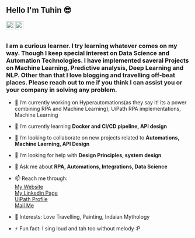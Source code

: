 ## Hello I'm Tuhin 😎
<a href="https://www.linkedin.com/in/tuhin-subhra-samanta-56466166/">
  <img align="left" alt="My Linkdein Page" width="22px" src="https://cdn.jsdelivr.net/npm/simple-icons@v3/icons/linkedin.svg" />
</a>
<a href="https://github.com/tuhinssam">
  <img align="left" alt="My Github Page" width="22px" src="https://cdn.jsdelivr.net/npm/simple-icons@v3/icons/github.svg" />
</a>
<br/>
<br/>

### I am a curious learner. I try learning whatever comes on my way. Though I keep special interest on Data Science and Automation Technologies. I have implemented saveral Projects on Machine Learning, Predictive analysis, Deep Learning and NLP. Other than that I love blogging and travelling off-beat places. Please reach out to me if you think I can assist you or your company in solving any problem. 
- 🔭 I’m currently working on Hyperautomations(as they say it! its a power combining RPA and Machine Learning), UiPath RPA implementations, Machine Learning
- 🌱 I’m currently learning **Docker and CI/CD pipeline, API design**
- 👯 I’m looking to collaborate on new projects related to **Automations, Machine Laerning, API Design**
- 🤔 I’m looking for help with **Design Principles, system design**
- 💬 Ask me about **RPA, Automations, Integrations, Data Science**
- 📫 Reach me through: 
     <br/><a href="http://www.tuhinsamanta.info">My Website</a><br/>
     <a href="https://www.linkedin.com/in/tuhin-subhra-samanta-56466166/">My Linkedin Page </a><br/>
     <a href="https://forum.uipath.com/u/Tuhin_Samanta">UiPath Profile</a><br/>
     <a href="mailto:tuhinssam@gmail.com">Mail Me </a>
 
- 💜 Interests: Love Travelling, Painting, Indaian Mythology
- ⚡ Fun fact: I sing loud and tah too without melody :P
